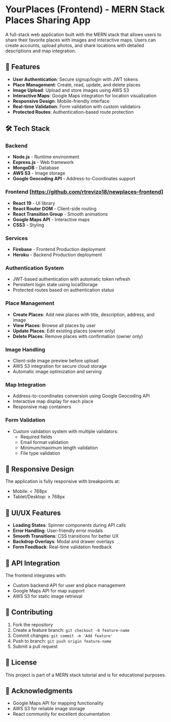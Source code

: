 # YourPlaces (Frontend) - MERN Stack Places Sharing App

A full-stack web application built with the MERN stack that allows users to share their favorite places with images and interactive maps. Users can create accounts, upload photos, and share locations with detailed descriptions and map integration.

## 🚀 Features

- **User Authentication**: Secure signup/login with JWT tokens
- **Place Management**: Create, read, update, and delete places
- **Image Upload**: Upload and store images using AWS S3
- **Interactive Maps**: Google Maps integration for location visualization
- **Responsive Design**: Mobile-friendly interface
- **Real-time Validation**: Form validation with custom validators
- **Protected Routes**: Authentication-based route protection

## 🛠️ Tech Stack

### Backend

- **Node.js** - Runtime environment
- **Express.js** - Web framework
- **MongoDB** - Database
- **AWS S3** - Image storage
- **Google Geocoding API** - Address-to-Coordinates support

### Frontend [https://github.com/rtrevizo18/newplaces-frontend]

- **React 19** - UI library
- **React Router DOM** - Client-side routing
- **React Transition Group** - Smooth animations
- **Google Maps API** - Interactive maps
- **CSS3** - Styling

### Services

- **Firebase** - Frontend Production deployment
- **Heroku** - Backend Production deployment

### Authentication System

- JWT-based authentication with automatic token refresh
- Persistent login state using localStorage
- Protected routes based on authentication status

### Place Management

- **Create Places**: Add new places with title, description, address, and image
- **View Places**: Browse all places by user
- **Update Places**: Edit existing places (owner only)
- **Delete Places**: Remove places with confirmation (owner only)

### Image Handling

- Client-side image preview before upload
- AWS S3 integration for secure cloud storage
- Automatic image optimization and serving

### Map Integration

- Address-to-coordinates conversion using Google Geocoding API
- Interactive map display for each place
- Responsive map containers

### Form Validation

- Custom validation system with multiple validators:
  - Required fields
  - Email format validation
  - Minimum/maximum length validation
  - File type validation

## 📱 Responsive Design

The application is fully responsive with breakpoints at:

- Mobile: < 768px
- Tablet/Desktop: ≥ 768px

## 🎨 UI/UX Features

- **Loading States**: Spinner components during API calls
- **Error Handling**: User-friendly error modals
- **Smooth Transitions**: CSS transitions for better UX
- **Backdrop Overlays**: Modal and drawer overlays
- **Form Feedback**: Real-time validation feedback

## 🔗 API Integration

The frontend integrates with:

- Custom backend API for user and place management
- Google Maps API for map support
- AWS S3 for static image retrieval

## 🤝 Contributing

1. Fork the repository
2. Create a feature branch: `git checkout -b feature-name`
3. Commit changes: `git commit -m 'Add feature'`
4. Push to branch: `git push origin feature-name`
5. Submit a pull request

## 📄 License

This project is part of a MERN stack tutorial and is for educational purposes.

## 🙏 Acknowledgments

- Google Maps API for mapping functionality
- AWS S3 for reliable image storage
- React community for excellent documentation
